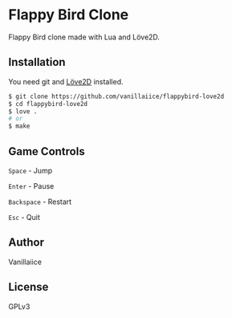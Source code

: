 # Flappy Bird Clone

Flappy Bird clone made with Lua and Löve2D.

## Installation

You need git and [Löve2D](https://love2d.org/) installed.

```sh
$ git clone https://github.com/vanillaiice/flappybird-love2d
$ cd flappybird-love2d
$ love .
# or
$ make
```

## Game Controls

`Space` - Jump

`Enter` - Pause

`Backspace` - Restart

`Esc` - Quit

## Author

Vanillaiice

## License

GPLv3
